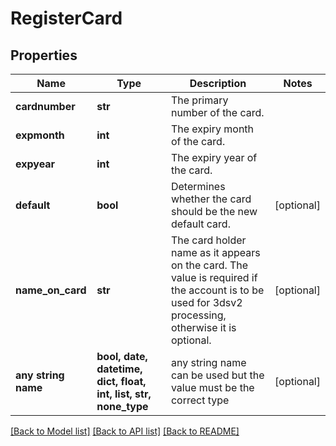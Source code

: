 # RegisterCard


## Properties
Name | Type | Description | Notes
------------ | ------------- | ------------- | -------------
**cardnumber** | **str** | The primary number of the card. | 
**expmonth** | **int** | The expiry month of the card. | 
**expyear** | **int** | The expiry year of the card. | 
**default** | **bool** | Determines whether the card should be the new default card. | [optional] 
**name_on_card** | **str** | The card holder name as it appears on the card. The value is required if the account is to be used for 3dsv2 processing, otherwise it is optional. | [optional] 
**any string name** | **bool, date, datetime, dict, float, int, list, str, none_type** | any string name can be used but the value must be the correct type | [optional]

[[Back to Model list]](../README.md#documentation-for-models) [[Back to API list]](../README.md#documentation-for-api-endpoints) [[Back to README]](../README.md)


